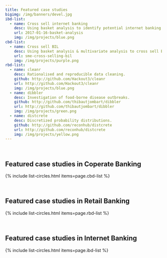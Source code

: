 ```yaml
---
title: Featured case studies
bigimg: /img/banners/devel.jpg
ibd-list:
  - name: Cross sell internet banking
    desc: Using basket analysis to identify potential internet banking customers
    url: 2017-01-16-basket-analysis
    img: /img/projects/blue.png
cbd-list:
  - name: Cross sell BIL
    desc: Using basket analysis & multivariate analysis to cross sell BIL
    url: sme-cross-selling-bil
    img: /img/projects/purple.png
rbd-list:
  - name: cleanr
    desc: Rationalised and reproducible data cleaning.
    github: http://github.com/Hackout3/cleanr
    url: http://github.com/Hackout3/cleanr
    img: /img/projects/blue.png
  - name: dibbler
    desc: Investigation of food-borne disease outbreaks.
    github: http://github.com/thibautjombart/dibbler
    url: http://github.com/thibautjombart/dibbler
    img: /img/projects/green.png
  - name: distcrete
    desc: Discretized probability distributions.
    github: http://github.com/reconhub/distcrete
    url: http://github.com/reconhub/distcrete
    img: /img/projects/yellow.png
---
```




<br>

## Featured case studies in Coperate Banking

{% include list-circles.html items=page.cbd-list %}




<br>

## Featured case studies in Retail Banking

{% include list-circles.html items=page.rbd-list %}




<br>

## Featured case studies in Internet Banking

{% include list-circles.html items=page.ibd-list %}
